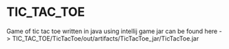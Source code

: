 # TIC_TAC_TOE
Game of tic tac toe written in java using intellij
game jar can be found here -> TIC_TAC_TOE/TicTacToe/out/artifacts/TicTacToe_jar/TicTacToe.jar
